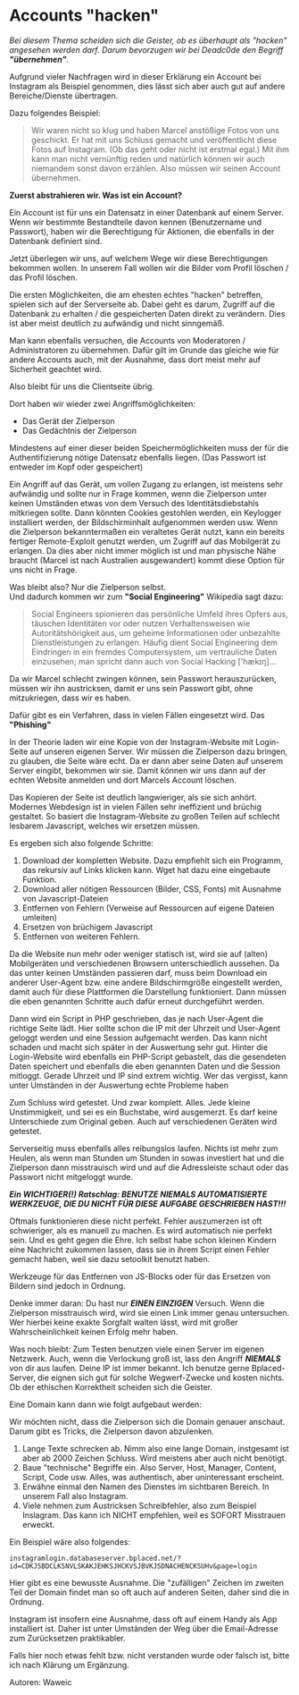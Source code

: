 Accounts "hacken"
=================

*Bei diesem Thema scheiden sich die Geister, ob es überhaupt als "hacken" angesehen werden darf.
Darum bevorzugen wir bei Deadc0de den Begriff **"übernehmen"**.*

Aufgrund vieler Nachfragen wird in dieser Erklärung ein Account bei Instagram als Beispiel genommen, dies lässt sich aber auch gut auf andere Bereiche/Dienste übertragen.

Dazu folgendes Beispiel:

> Wir waren nicht so klug und haben Marcel anstößige Fotos von uns geschickt. Er hat mit uns Schluss gemacht und veröffentlicht diese Fotos auf Instagram. (Ob das geht oder nicht ist erstmal egal.)
> Mit ihm kann man nicht vernünftig reden und natürlich können wir auch niemandem sonst davon erzählen. Also müssen wir seinen Account übernehmen.

**Zuerst abstrahieren wir. Was ist ein Account?**

Ein Account ist für uns ein Datensatz in einer Datenbank auf einem Server. Wenn wir bestimmte Bestandteile davon kennen (Benutzername und Passwort), haben wir die Berechtigung für Aktionen, die 
ebenfalls in der Datenbank definiert sind.

Jetzt überlegen wir uns, auf welchem Wege wir diese Berechtigungen bekommen wollen. In unserem Fall wollen wir die Bilder vom Profil löschen / das Profil löschen.
 
Die ersten Möglichkeiten, die am ehesten echtes "hacken" betreffen, spielen sich auf der Serverseite ab.
Dabei geht es darum, Zugriff auf die Datenbank zu erhalten / die gespeicherten Daten direkt zu verändern. Dies ist aber meist deutlich zu aufwändig und nicht sinngemäß.

Man kann ebenfalls versuchen, die Accounts von Moderatoren / Administratoren zu übernehmen. Dafür gilt im Grunde das gleiche wie für andere Accounts auch, mit der Ausnahme, dass dort meist mehr auf 
Sicherheit geachtet wird.

Also bleibt für uns die Clientseite übrig.

Dort haben wir wieder zwei Angriffsmöglichkeiten:

- Das Gerät der Zielperson
- Das Gedächtnis der Zielperson

Mindestens auf einer dieser beiden Speichermöglichkeiten muss der für die Authentifizierung nötige Datensatz ebenfalls liegen. (Das Passwort ist entweder im Kopf oder gespeichert)

Ein Angriff auf das Gerät, um vollen Zugang zu erlangen, ist meistens sehr aufwändig und sollte nur in Frage kommen, wenn die Zielperson unter keinen Umständen etwas von dem Versuch des Identitätsdiebstahls mitkriegen sollte. 
Dann könnten Cookies gestohlen werden, ein Keylogger installiert werden, der Bildschirminhalt aufgenommen werden usw. Wenn die Zielperson bekanntermaßen ein veraltetes Gerät nutzt, kann ein bereits fertiger Remote-Exploit genutzt werden, um Zugriff auf das Mobilgerät zu erlangen. Da dies aber nicht immer möglich ist und man physische Nähe braucht (Marcel ist nach Australien ausgewandert) kommt diese Option für uns nicht in Frage.

Was bleibt also? Nur die Zielperson selbst.  
Und dadurch kommen wir zum **"Social Engineering"**
Wikipedia sagt dazu:
> Social Engineers spionieren das persönliche Umfeld ihres Opfers aus, täuschen Identitäten vor oder nutzen Verhaltensweisen wie Autoritätshörigkeit aus, um geheime Informationen oder unbezahlte Dienstleistungen zu erlangen. Häufig dient Social Engineering dem Eindringen in ein fremdes Computersystem, um vertrauliche Daten einzusehen; man spricht dann auch von Social Hacking ['hækɪŋ]...


Da wir Marcel schlecht zwingen können, sein Passwort herauszurücken, müssen wir ihn austricksen, damit er uns sein Passwort gibt, ohne mitzukriegen, dass wir es haben.

Dafür gibt es ein Verfahren, dass in vielen Fällen eingesetzt wird. Das **"Phishing"**

In der Theorie laden wir eine Kopie von der Instagram-Website mit Login-Seite auf unseren eigenen Server. Wir müssen die Zielperson dazu bringen, zu glauben, die Seite wäre echt.
Da er dann aber seine Daten auf unserem Server eingibt, bekommen wir sie. Damit können wir uns dann auf der echten Website anmelden und dort Marcels Account löschen.

Das Kopieren der Seite ist deutlich langwieriger, als sie sich anhört. Modernes Webdesign ist in vielen Fällen sehr ineffizient und brüchig gestaltet. So basiert die Instagram-Website zu großen Teilen auf schlecht lesbarem Javascript, welches wir ersetzen müssen.

Es ergeben sich also folgende Schritte:

1. Download der kompletten Website. Dazu empfiehlt sich ein Programm, das rekursiv auf Links klicken kann. Wget hat dazu eine eingebaute Funktion.
2. Download aller nötigen Ressourcen (Bilder, CSS, Fonts) mit Ausnahme von Javascript-Dateien
3. Entfernen von Fehlern (Verweise auf Ressourcen auf eigene Dateien umleiten)
4. Ersetzen von brüchigem Javascript
5. Entfernen von weiteren Fehlern.

Da die Website nun mehr oder weniger statisch ist, wird sie auf (alten) Mobilgeräten und verschiedenen Browsern unterschiedlich aussehen. Da das unter keinen Umständen passieren darf, muss beim Download ein anderer User-Agent bzw. eine andere Bildschirmgröße eingestellt werden, damit auch für diese Plattformen die Darstellung funktioniert. Dann müssen die eben genannten Schritte auch dafür erneut durchgeführt werden.

Dann wird ein Script in PHP geschrieben, das je nach User-Agent die richtige Seite lädt. Hier sollte schon die IP mit der Uhrzeit und User-Agent geloggt werden und eine Session aufgemacht werden. Das kann nicht schaden und macht sich später in der Auswertung sehr gut.
Hinter die Login-Website wird ebenfalls ein PHP-Script gebastelt, das die gesendeten Daten speichert und ebenfalls die eben genannten Daten und die Session mitloggt. Gerade Uhrzeit und IP sind extrem wichtig. Wer das vergisst, kann unter Umständen in der Auswertung echte Probleme haben

Zum Schluss wird getestet. Und zwar komplett. Alles. Jede kleine Unstimmigkeit, und sei es ein Buchstabe, wird ausgemerzt. Es darf keine Unterschiede zum Original geben.
Auch auf verschiedenen Geräten wird getestet.

Serverseitig muss ebenfalls alles reibungslos laufen. Nichts ist mehr zum Heulen, als wenn man Stunden um Stunden in sowas investiert hat und die Zielperson dann misstrauisch wird und auf die Adressleiste schaut oder das Passwort nicht mitgeloggt wurde.

***Ein WICHTIGER(!) Ratschlag: BENUTZE NIEMALS AUTOMATISIERTE WERKZEUGE, DIE DU NICHT FÜR DIESE AUFGABE GESCHRIEBEN HAST!!!***

Oftmals funktionieren diese nicht perfekt. Fehler auszumerzen ist oft schwieriger, als es manuell zu machen. Es wird automatisch nie perfekt sein. Und es geht gegen die Ehre.
Ich selbst habe schon kleinen Kindern eine Nachricht zukommen lassen, dass sie in ihrem Script einen Fehler gemacht haben, weil sie dazu setoolkit benutzt haben.

Werkzeuge für das Entfernen von JS-Blocks oder für das Ersetzen von Bildern sind jedoch in Ordnung.

Denke immer daran: Du hast nur ***EINEN EINZIGEN*** Versuch. Wenn die Zielperson misstrauisch wird, wird sie einen Link immer genau untersuchen. Wer hierbei keine exakte Sorgfalt walten lässt, wird mit großer Wahrscheinlichkeit keinen Erfolg mehr haben.

Was noch bleibt:
Zum Testen benutzen viele einen Server im eigenen Netzwerk. Auch, wenn die Verlockung groß ist, lass den Angriff ***NIEMALS*** von dir aus laufen. Deine IP ist immer bekannt.
Ich benutze gerne Bplaced-Server, die eignen sich gut für solche Wegwerf-Zwecke und kosten nichts. Ob der ethischen Korrektheit scheiden sich die Geister.

Eine Domain kann dann wie folgt aufgebaut werden:

Wir möchten nicht, dass die Zielperson sich die Domain genauer anschaut. Darum gibt es Tricks, die Zielperson davon abzulenken.

1. Lange Texte schrecken ab. Nimm also eine lange Domain, instgesamt ist aber ab 2000 Zeichen Schluss. Wird meistens aber auch nicht benötigt.
2. Baue "technische" Begriffe ein. Also Server, Host, Manager, Content, Script, Code usw. Alles, was authentisch, aber uninteressant erscheint.
3. Erwähne einmal den Namen des Dienstes im sichtbaren Bereich. In unserem Fall also Instagram.
4. Viele nehmen zum Austricksen Schreibfehler, also zum Beispiel Inslagram. Das kann ich NICHT empfehlen, weil es SOFORT Misstrauen erweckt.

Ein Beispiel wäre also folgendes:

    instagramlogin.databaseserver.bplaced.net/?id=CDKJSBDCLKSNVLSKAKJEHKSJHCKVSJBVKJSDNACHENCKSUHv&page=login

Hier gibt es eine bewusste Ausnahme. Die "zufälligen" Zeichen im zweiten Teil der Domain findet man so oft auch auf anderen Seiten, daher sind die in Ordnung.

Instagram ist insofern eine Ausnahme, dass oft auf einem Handy als App installiert ist. Daher ist unter Umständen der Weg über die Email-Adresse zum Zurücksetzen praktikabler.

Falls hier noch etwas fehlt bzw. nicht verstanden wurde oder falsch ist, bitte ich nach Klärung um Ergänzung.

Autoren: Waweic
